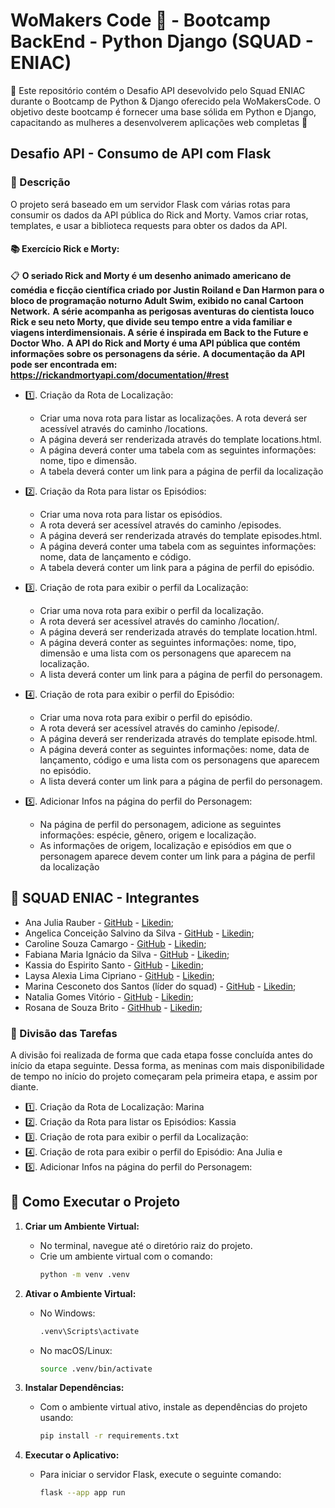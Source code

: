 # WoMakers Code 🦋 - Bootcamp BackEnd - Python Django (SQUAD - ENIAC)

🦋 Este repositório contém o Desafio API desevolvido pelo Squad ENIAC durante o Bootcamp de Python & Django oferecido pela WoMakersCode. O objetivo deste bootcamp é fornecer uma base sólida em Python e Django, capacitando as mulheres a desenvolverem aplicações web completas 🦋

## Desafio API - Consumo de API com Flask

### 📜 Descrição

O projeto será baseado em um servidor Flask com várias rotas para consumir os dados da API pública do Rick and Morty. Vamos criar rotas, templates, e usar a biblioteca requests para obter os dados da API.
  
#### 📚 Exercício  Rick e Morty:

📋 **O seriado Rick and Morty é um desenho animado americano de comédia e ficção científica criado por Justin Roiland e Dan Harmon para o bloco de programação noturno Adult Swim, exibido no canal Cartoon Network.** **A série acompanha as perigosas aventuras do cientista louco Rick e seu neto Morty, que divide seu tempo entre a vida familiar e viagens interdimensionais. A série é inspirada em Back to the Future e Doctor Who.** **A API do Rick and Morty é uma API pública que contém informações sobre os personagens da série.** **A documentação da API pode ser encontrada em: https://rickandmortyapi.com/documentation/#rest**


- 1️⃣. Criação da Rota de Localização:
    - Criar uma nova rota para listar as localizações. A rota deverá ser acessível através do caminho /locations.
    - A página deverá ser renderizada através do template locations.html. 
    - A página deverá conter uma tabela com as seguintes informações: nome, tipo e dimensão.
    - A tabela deverá conter um link para a página de perfil da localização

- 2️⃣. Criação da Rota para listar os Episódios:
    - Criar uma nova rota para listar os episódios.
    - A rota deverá ser acessível através do caminho /episodes.
    - A página deverá ser renderizada através do template episodes.html.
    - A página deverá conter uma tabela com as seguintes informações: nome, data de lançamento e código.
    - A tabela deverá conter um link para a página de perfil do episódio.


- 3️⃣. Criação de rota para exibir o perfil da Localização:
    - Criar uma nova rota para exibir o perfil da localização.
    - A rota deverá ser acessível através do caminho /location/<id>.
    - A página deverá ser renderizada através do template location.html.
    - A página deverá conter as seguintes informações: nome, tipo, dimensão e uma lista com os personagens que aparecem na localização.
    - A lista deverá conter um link para a página de perfil do personagem.


- 4️⃣. Criação de rota para exibir o perfil do Episódio:
    - Criar uma nova rota para exibir o perfil do episódio. 
    - A rota deverá ser acessível através do caminho /episode/<id>.
    - A página deverá ser renderizada através do template episode.html.
    - A página deverá conter as seguintes informações: nome, data de lançamento, código e uma lista com os personagens que aparecem no episódio.
    - A lista deverá conter um link para a página de perfil do personagem.

- 5️⃣. Adicionar Infos na página do perfil do Personagem:
    - Na página de perfil do personagem, adicione as seguintes informações: espécie, gênero, origem e localização. 
    - As informações de origem, localização e episódios em que o personagem aparece devem conter um link para a página de perfil da localização


## 👥 SQUAD ENIAC - Integrantes 

- Ana Julia Rauber - [GitHub](https://github.com/anajuliarauber) - [Likedin](https://www.linkedin.com/in/ana-julia-rauber/);
- Angelica Conceição Salvino da Silva - [GitHub](https://github.com/AngelicaSalvino) - [Likedin](https://www.linkedin.com/in/angelica-salvino/);
- Caroline Souza Camargo - [GitHub](https://github.com/Caroline-Camargo) - [Likedin](https://www.linkedin.com/in/caroline-souza-camargo-023b54164/);
- Fabiana Maria Ignácio da Silva - [GitHub](https://github.com/Ignacio-fabianamaria) - [Likedin](https://www.linkedin.com/in/fabianaignacio/);
- Kassia do Espirito Santo - [GitHub](https://github.com/KassiaES) - [Likedin](https://www.linkedin.com/in/kassia-es);
- Laysa Alexia Lima Cipriano - [GitHub](https://github.com/LayCipriano) - [Likedin](https://www.linkedin.com/in/lay-cipriano/);
- Marina Cesconeto dos Santos (líder do squad) - [GitHub](https://github.com/marina6coneto) - [Likedin](https://www.linkedin.com/in/marina-cesconeto-dos-santos-a17563216/);
- Natalia Gomes Vitório - [GitHub]() - [Likedin]();
- Rosana de Souza Brito - [GitHhub](https://github.com/RosanaBrito) - [Likedin](https://www.linkedin.com/in/rosanadesouzabrito/);

### 🤝 Divisão das Tarefas

A divisão foi realizada de forma que cada etapa fosse concluída antes do início da etapa seguinte. Dessa forma, as meninas com mais disponibilidade de tempo no início do projeto começaram pela primeira etapa, e assim por diante.

- 1️⃣. Criação da Rota de Localização: Marina
- 2️⃣. Criação da Rota para listar os Episódios: Kassia
- 3️⃣. Criação de rota para exibir o perfil da Localização:
- 4️⃣. Criação de rota para exibir o perfil do Episódio: Ana Julia e 
- 5️⃣. Adicionar Infos na página do perfil do Personagem:


## 🔧 Como Executar o Projeto

1. **Criar um Ambiente Virtual:**
   - No terminal, navegue até o diretório raiz do projeto.
   - Crie um ambiente virtual com o comando:
     ```bash
     python -m venv .venv
     ```

2. **Ativar o Ambiente Virtual:**
   - No Windows:
     ```bash
     .venv\Scripts\activate
     ```
   - No macOS/Linux:
     ```bash
     source .venv/bin/activate
     ```

3. **Instalar Dependências:**
   - Com o ambiente virtual ativo, instale as dependências do projeto usando:
     ```bash
     pip install -r requirements.txt
     ```

4. **Executar o Aplicativo:**
   - Para iniciar o servidor Flask, execute o seguinte comando:
     ```bash
     flask --app app run
     ```

